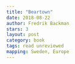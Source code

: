 ```yaml
---
title: "Beartown"
date: 2018-08-22
author: Fredrik Backman
stars: 3
layout: post
category: book
tags: read unreviewed
mapping: Sweden, Europe
---
```

